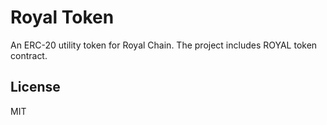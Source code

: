 # Royal Token

An ERC-20 utility token for Royal Chain. The project includes ROYAL token contract.

## License

MIT